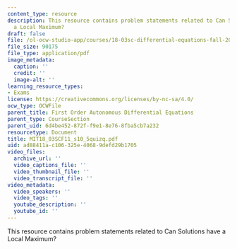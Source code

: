 ```yaml
---
content_type: resource
description: This resource contains problem statements related to Can Solutions have
  a Local Maximum?
draft: false
file: /ol-ocw-studio-app/courses/18-03sc-differential-equations-fall-2011/ad88411ac106325e40689defd29b1705_MIT18_03SCF11_s10_5quizq.pdf
file_size: 90175
file_type: application/pdf
image_metadata:
  caption: ''
  credit: ''
  image-alt: ''
learning_resource_types:
- Exams
license: https://creativecommons.org/licenses/by-nc-sa/4.0/
ocw_type: OCWFile
parent_title: First Order Autonomous Differential Equations
parent_type: CourseSection
parent_uid: 6d4be452-872f-f9e1-8e76-8fba5cb7a232
resourcetype: Document
title: MIT18_03SCF11_s10_5quizq.pdf
uid: ad88411a-c106-325e-4068-9defd29b1705
video_files:
  archive_url: ''
  video_captions_file: ''
  video_thumbnail_file: ''
  video_transcript_file: ''
video_metadata:
  video_speakers: ''
  video_tags: ''
  youtube_description: ''
  youtube_id: ''
---
```

This resource contains problem statements related to Can Solutions have a Local Maximum?